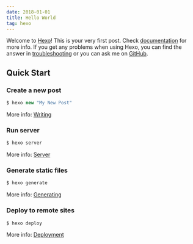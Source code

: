 ```yaml
---
date: 2018-01-01
title: Hello World
tag: hexo 
---
```

Welcome to [Hexo](https://hexo.io/)! This is your very first post. Check [documentation](https://hexo.io/docs/) for more info. If you get any problems when using Hexo, you can find the answer in [troubleshooting](https://hexo.io/docs/troubleshooting.html) or you can ask me on [GitHub](https://github.com/hexojs/hexo/issues).

## Quick Start

### Create a new post

``` php
$ hexo new "My New Post"
```

More info: [Writing](https://hexo.io/docs/writing.html)

### Run server

``` php
$ hexo server
```

More info: [Server](https://hexo.io/docs/server.html)

### Generate static files

``` php
$ hexo generate
```

More info: [Generating](https://hexo.io/docs/generating.html)

### Deploy to remote sites

``` php
$ hexo deploy
```

More info: [Deployment](https://hexo.io/docs/deployment.html)
